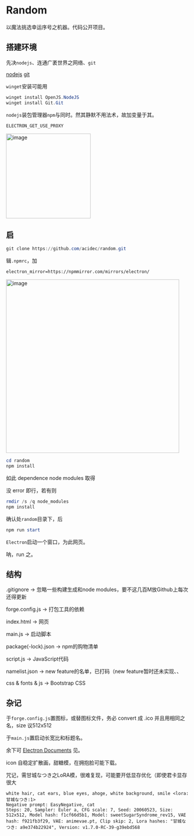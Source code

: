 # Random

以魔法挑选幸运序号之机器。代码公开项目。

## 搭建环境
先决`nodejs`、连通广袤世界之网络、`git`

[nodejs](https://nodejs.org/en)
[git](https://mirrors.bfsu.edu.cn/github-release/git-for-windows/git/LatestRelease/)

`winget`安装可能用
```powershell
winget install OpenJS.NodeJS
winget install Git.Git

```

`nodejs`装包管理器`npm`与同时。然其静默不用法术，故加变量于其。

```text
ELECTRON_GET_USE_PROXY
```
<img width="232" alt="image" src="https://github.com/acidec/random/assets/117443292/c80a85d0-7d4d-4a74-904a-4675b63a5508">

## 启
```powershell
git clone https://github.com/acidec/random.git
```
辑`.npmrc`，加

```
electron_mirror=https://npmmirror.com/mirrors/electron/
```
<img width="475" alt="image" src="https://github.com/acidec/random/assets/117443292/67f1ba1c-8350-442a-9a78-146989fa7ba2">


```powershell
cd random
npm install
```
如此 dependence node modules 取得

没 error 即行，若有则

```powershell
rmdir /s /q node_modules
npm install
```

确认处`random`目录下，后

```powershell
npm run start
```

`Electron`启动一个窗口，为此网页。

呐，run 之。

## 结构

.gitignore -> 忽略一些构建生成和node modules，要不这几百M放Github上每次还得更新

forge.config.js -> 打包工具的依赖

index.html -> 网页

main.js -> 启动脚本

package(-lock).json -> npm的购物清单

script.js -> JavaScript代码

namelist.json -> new feature的名单，已打码（new feature暂时还未实现、、

css & fonts & js -> Bootstrap CSS

## 杂记

于`forge.config.js`置图标，或替图标文件，务必 convert 成 .ico 并且用相同之名，size 议512x512

于`main.js`置启动长宽比和标题名。

余下可 [Electron Documents](https://www.electronjs.org/docs/latest/) 见。

icon 自稳定扩散画，甜糖模，在拥抱脸可能下载。

咒记，需甘城なつき之LoRA模，很难复现，可能要开低显存优化（即使君卡显存很大
    
    white hair, cat ears, blue eyes, ahoge, white background, smile <lora:甘城なつき:1>
    Negative prompt: EasyNegative, cat
    Steps: 20, Sampler: Euler a, CFG scale: 7, Seed: 20060523, Size: 512x512, Model hash: f1cf66d5b1, Model: sweetSugarSyndrome_rev15, VAE hash: f921fb3f29, VAE: animevae.pt, Clip skip: 2, Lora hashes: "甘城なつき: a9e374b22924", Version: v1.7.0-RC-39-g39ebd568
    
